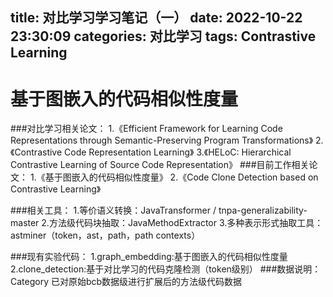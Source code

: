 title: 对比学习学习笔记（一）
date: 2022-10-22 23:30:09
categories: 对比学习
tags: Contrastive Learning
---
# 基于图嵌入的代码相似性度量
###对比学习相关论文：
1.《Efficient Framework for Learning Code Representations through Semantic-Preserving Program Transformations》
2.《Contrastive Code Representation Learning》
3.《HELoC: Hierarchical Contrastive Learning of Source Code Representation》
###目前工作相关论文：
1.《基于图嵌入的代码相似性度量》
2.《Code Clone Detection based on Contrastive Learning》

###相关工具：
1.等价语义转换：JavaTransformer / tnpa-generalizability-master
2.方法级代码块抽取：JavaMethodExtractor
3.多种表示形式抽取工具：astminer（token，ast，path，path contexts）

###现有实验代码：
1.graph_embedding:基于图嵌入的代码相似性度量
2.clone_detection:基于对比学习的代码克隆检测（token级别）
###数据说明：
Category 已对原始bcb数据级进行扩展后的方法级代码数据
